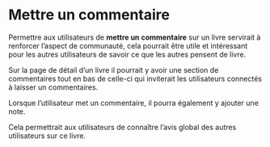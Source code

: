 # Mettre un commentaire

Permettre aux utilisateurs de **mettre un commentaire** sur un livre servirait à renforcer l’aspect de communauté, cela pourrait être utile et intéressant pour les autres utilisateurs de savoir ce que les autres pensent de livre. 

Sur la page de détail d’un livre il pourrait y avoir une section de commentaires tout en bas de celle-ci qui inviterait les utilisateurs connectés à laisser un commentaires. 

Lorsque l’utilisateur met un commentaire, il pourra également y ajouter une note. 

Cela permettrait aux utilisateurs de connaître l’avis global des autres utilisateurs sur ce livre.